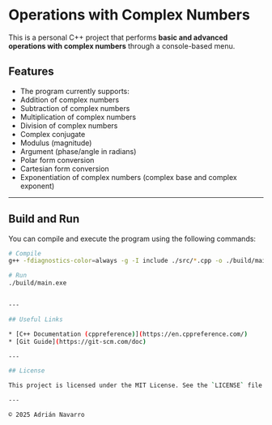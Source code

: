 # Operations with Complex Numbers

This is a personal C++ project that performs **basic and advanced operations with complex numbers** through a console-based menu.

## Features

- The program currently supports:
- Addition of complex numbers
- Subtraction of complex numbers
- Multiplication of complex numbers
- Division of complex numbers
- Complex conjugate
- Modulus (magnitude)
- Argument (phase/angle in radians)
- Polar form conversion
- Cartesian form conversion
- Exponentiation of complex numbers (complex base and complex exponent)

---

## Build and Run

You can compile and execute the program using the following commands:

```bash
# Compile
g++ -fdiagnostics-color=always -g -I include ./src/*.cpp -o ./build/main.exe

# Run
./build/main.exe


---

## Useful Links

* [C++ Documentation (cppreference)](https://en.cppreference.com/)
* [Git Guide](https://git-scm.com/doc)

---

## License

This project is licensed under the MIT License. See the `LICENSE` file for more details.

---

© 2025 Adrián Navarro
